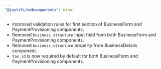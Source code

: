```yaml
---
"@justifi/webcomponents": minor
---
```


 - Improved validation rules for first section of BusinessForm and PaymentProvisioning components. 
 - Removed `business_structure` input field from both BusinessForm and PaymentProvisioning components.
 - Removed `business_structure` property from BusinessDetails component.  
 - `tax_id` is now required by default for both BusinessForm and PaymentProvisioning components. 
